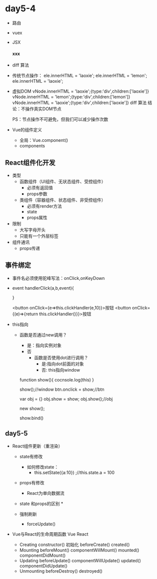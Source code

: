 # day5-4

* 路由
* vuex

* JSX
    <div>
        <h4>xxx</h4>
    </div>

* diff 算法

* 传统节点操作：
    ele.innerHTML = 'laoxie';
    ele.innerHTML = 'lemon';
    ele.innerHTML = 'laoxie';
* 虚拟DOM
    vNode.innerHTML = 'laoxie';{type:'div',children:['laoxie']}
    vNode.innerHTML = 'lemon';{type:'div',children:['lemon']}
    vNode.innerHTML = 'laoxie';{type:'div',children:['laoxie']}
        diff 算法
    结论：不操作真实DOM节点


    PS：节点操作不可避免，但我们可以减少操作次数

* Vue的组件定义
    * 全局：Vue.component()
    * components

## React组件化开发
* 类型
    * 函数组件（UI组件、无状态组件、受控组件）
        * 必须有返回值
        * props参数
    * 类组件（容器组件、状态组件、非受控组件）
        * 必须有render方法
        * state
        * props属性
* 限制
    * 大写字母开头
    * 只能有一个外层标签
* 组件通讯
    * props传递


## 事件绑定
* 事件名必须使用驼峰写法：onClick,onKeyDown
* event
    handlerClick(a,b,event){
        
    }
    <div onClick={this.handlerClick.bind(this,10,20)}>

    <button onClick={e=>this.clickHandler(e,10)}>按钮</button>
    <button onClick={(e)=>{return this.clickHandler()}}>按钮</button>
* this指向
    * 函数是否通过new调用？
        * 是：指向实例对象
        * 否
            * 函数是否使用dot进行调用？
                * 是:指向dot前面的对象
                * 否: this指向window

        function show(){
            cocnsole.log(this)
        }

        show();//window
        btn.onclick = show;//btn

        var obj = {}
        obj.show = show;
        obj.show();//obj

        new show();

        show.bind()

## day5-5
* React组件更新（重渲染）
    * state有修改
        * 如何修改state：
            * this.setState({a:10}) ;//this.state.a = 100
    * props有修改
        * React为单向数据流

    * state 和props的区别
        * 
    * 强制刷新
        * forceUpdate()


* Vue与React的生命周期函数
    Vue                         React
    * Creating                  constructor() 初始化
        beforeCreate()
        created()
    * Mounting
        beforeMount()           componentWillMount()
        mounted()               componentDidMount()
    * Updating
        beforeUpdate()          componentWillUpdate()
        updated()               componentDidUpdate()
    * Unmounting
        beforeDestroy()
        destroyed()